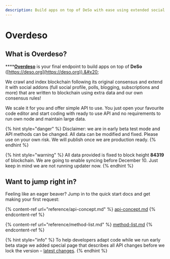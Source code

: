 ```yaml
---
description: Build apps on top of DeSo with ease using extended social protocol.
---
```


# Overdeso

## What is Overdeso?

****[**Overdeso**](https://overdeso.com) is your final endpoint to build apps on top of **DeSo** ([https://deso.org](https://deso.org)).&#x20;

We crawl and index blockchain following its original consensus and extend it with social addons (full social profile, polls, blogging, subscriptions and more) that are written to blockchain using extra data and our own consensus rules!

We scale it for you and offer simple API to use. You just open your favourite code editor and start coding with ready to use API and no requirements to run own node and maintain large data.

{% hint style="danger" %}
Disclaimer: we are in early beta test mode and API methods can be changed. All data can be modified and fixed. Please use on your own risk. We will publish once we are production ready.&#x20;
{% endhint %}

{% hint style="warning" %}
All data provided is fixed to block height **84319** of blockchain. We are going to enable syncing before December 10. Just keep in mind we are not running updater now.
{% endhint %}

## Want to jump right in?

Feeling like an eager beaver? Jump in to the quick start docs and get making your first request:

{% content-ref url="reference/api-concept.md" %}
[api-concept.md](reference/api-concept.md)
{% endcontent-ref %}

{% content-ref url="reference/method-list.md" %}
[method-list.md](reference/method-list.md)
{% endcontent-ref %}

{% hint style="info" %}
To help developers adapt code while we run early beta stage we added special page that describes all API changes before we lock the version – [latest changes](reference/latest-changes.md).
{% endhint %}

